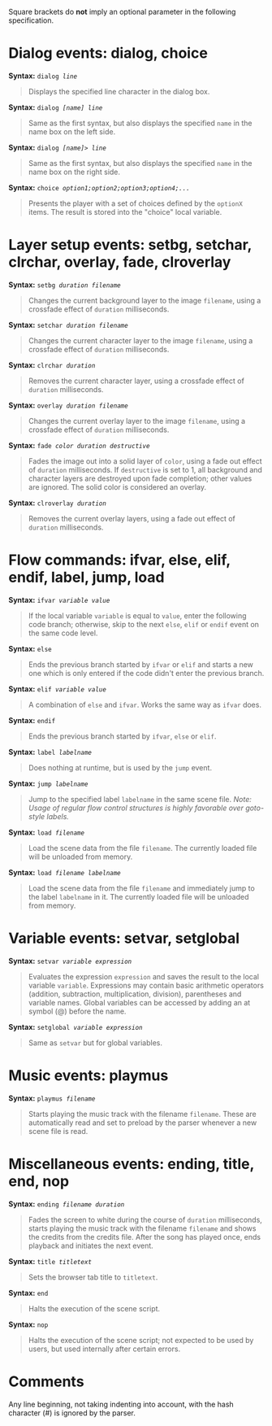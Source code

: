 Square brackets do **not** imply an optional parameter in the following specification.

# Dialog events: dialog, choice #
**Syntax:** `dialog `_`line`_
> Displays the specified line character in the dialog box.

**Syntax:** `dialog `_`[name] line`_
> Same as the first syntax, but also displays the specified `name` in the name box on the left side.

**Syntax:** `dialog `_`[name]> line`_
> Same as the first syntax, but also displays the specified `name` in the name box on the right side.

**Syntax:** `choice `_`option1;option2;option3;option4;...`_
> Presents the player with a set of choices defined by the `optionX` items. The result is stored into the "choice" local variable.

# Layer setup events: setbg, setchar, clrchar, overlay, fade, clroverlay #
**Syntax:** `setbg `_`duration filename`_
> Changes the current background layer to the image `filename`, using a crossfade effect of `duration` milliseconds.

**Syntax:** `setchar `_`duration filename`_
> Changes the current character layer to the image `filename`, using a crossfade effect of `duration` milliseconds.

**Syntax:** `clrchar `_`duration`_
> Removes the current character layer, using a crossfade effect of `duration` milliseconds.

**Syntax:** `overlay `_`duration filename`_
> Changes the current overlay layer to the image `filename`, using a crossfade effect of `duration` milliseconds.

**Syntax:** `fade `_`color duration destructive`_
> Fades the image out into a solid layer of `color`, using a fade out effect of `duration` milliseconds. If `destructive` is set to 1, all background and character layers are destroyed upon fade completion; other values are ignored. The solid color is considered an overlay.

**Syntax:** `clroverlay `_`duration`_
> Removes the current overlay layers, using a fade out effect of `duration` milliseconds.

# Flow commands: ifvar, else, elif, endif, label, jump, load #
**Syntax:** `ifvar `_`variable value`_
> If the local variable `variable` is equal to `value`, enter the following code branch; otherwise, skip to the next `else`, `elif` or `endif` event on the same code level.

**Syntax:** `else`
> Ends the previous branch started by `ifvar` or `elif` and starts a new one which is only entered if the code didn't enter the previous branch.

**Syntax:** `elif `_`variable value`_
> A combination of `else` and `ifvar`. Works the same way as `ifvar` does.

**Syntax:** `endif`
> Ends the previous branch started by `ifvar`, `else` or `elif`.

**Syntax:** `label `_`labelname`_
> Does nothing at runtime, but is used by the `jump` event.

**Syntax:** `jump `_`labelname`_
> Jump to the specified label `labelname` in the same scene file. _Note: Usage of regular flow control structures is highly favorable over goto-style labels._

**Syntax:** `load `_`filename`_
> Load the scene data from the file `filename`. The currently loaded file will be unloaded from memory.

**Syntax:** `load `_`filename labelname`_
> Load the scene data from the file `filename` and immediately jump to the label `labelname` in it. The currently loaded file will be unloaded from memory.

# Variable events: setvar, setglobal #
**Syntax:** `setvar `_`variable expression`_
> Evaluates the expression `expression` and saves the result to the local variable `variable`. Expressions may contain basic arithmetic operators (addition, subtraction, multiplication, division), parentheses and variable names. Global variables can be accessed by adding an at symbol (@) before the name.

**Syntax:** `setglobal `_`variable expression`_
> Same as `setvar` but for global variables.

# Music events: playmus #
**Syntax:** `playmus `_`filename`_
> Starts playing the music track with the filename `filename`. These are automatically read and set to preload by the parser whenever a new scene file is read.

# Miscellaneous events: ending, title, end, nop #
**Syntax:** `ending `_`filename duration`_
> Fades the screen to white during the course of `duration` milliseconds, starts playing the music track with the filename `filename` and shows the credits from the credits file. After the song has played once, ends playback and initiates the next event.

**Syntax:** `title `_`titletext`_
> Sets the browser tab title to `titletext`.

**Syntax:** `end`
> Halts the execution of the scene script.

**Syntax:** `nop`
> Halts the execution of the scene script; not expected to be used by users, but used internally after certain errors.

# Comments #
Any line beginning, not taking indenting into account, with the hash character (#) is ignored by the parser.